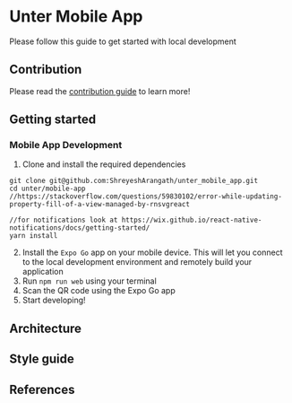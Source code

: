 # Unter Mobile App 

Please follow this guide to get started with local development 

## Contribution 

Please read the [contribution guide](contributing.md) to learn more!

## Getting started 

### Mobile App Development 
1. Clone and install the required dependencies 
```
git clone git@github.com:ShreyeshArangath/unter_mobile_app.git
cd unter/mobile-app 
//https://stackoverflow.com/questions/59830102/error-while-updating-property-fill-of-a-view-managed-by-rnsvgreact

//for notifications look at https://wix.github.io/react-native-notifications/docs/getting-started/
yarn install 
```
2. Install the `Expo Go` app on your mobile device. This will let you connect to the local development environment and remotely build your application 
3. Run `npm run web` using your terminal
4. Scan the QR code using the Expo Go app 
5. Start developing! 


## Architecture 

## Style guide

## References 

